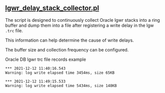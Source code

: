 ## [lgwr_delay_stack_collector.pl](../scripts/linux/lgwr_delay_stack_collector.pl)

The script is designed to continuously collect Oracle lgwr stacks into a ring buffer and dump them into a file after registering a write delay in the lgw `.trc` file.

This information can help determine the cause of write delays.

The buffer size and collection frequency can be configured.

Oracle DB lgwr trc file records example

~~~
*** 2021-12-12 11:40:16.543
Warning: log write elapsed time 3454ms, size 65KB

*** 2021-12-12 11:49:15.533
Warning: log write elapsed time 5434ms, size 148KB
~~~
